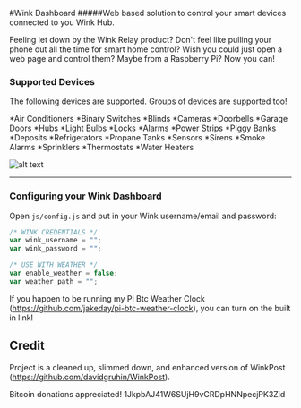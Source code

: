 #Wink Dashboard
#####Web based solution to control your smart devices connected to you Wink Hub.

Feeling let down by the Wink Relay product? Don't feel like pulling your phone out all the time for smart home control? Wish you could just open a web page and control them? Maybe from a Raspberry Pi? Now you can!

### Supported Devices

The following devices are supported. Groups of devices are supported too!

*Air Conditioners
*Binary Switches
*Blinds
*Cameras
*Doorbells
*Garage Doors
*Hubs
*Light Bulbs
*Locks
*Alarms
*Power Strips
*Piggy Banks
*Deposits
*Refrigerators
*Propane Tanks
*Sensors
*Sirens
*Smoke Alarms
*Sprinklers
*Thermostats
*Water Heaters

![alt text](https://s16.postimg.org/k81x4b0cl/Wink_Dashboard.png "Wink Dashboard")

* * *

### Configuring your Wink Dashboard

Open `js/config.js` and put in your Wink username/email and password:

```javascript
/* WINK CREDENTIALS */
var wink_username = "";
var wink_password = "";

/* USE WITH WEATHER */
var enable_weather = false;
var weather_path = "";
```

If you happen to be running my Pi Btc Weather Clock (https://github.com/jakeday/pi-btc-weather-clock), you can turn on the built in link!

## Credit

Project is a cleaned up, slimmed down, and enhanced version of WinkPost (https://github.com/davidgruhin/WinkPost).

Bitcoin donations appreciated! 1JkpbAJ41W6SUjH9vCRDpHNNpecjPK3Zid
